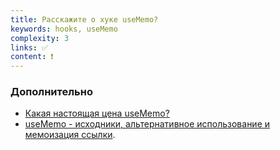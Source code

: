 ```yaml
---
title: Расскажите о хуке useMemo?
keywords: hooks, useMemo
complexity: 3
links: ✅
content: ❗
---
```


### Дополнительно
- [Какая настоящая цена useMemo?](https://www.youtube.com/watch?v=i6DPqqbdIyw)
- [useMemo - исходники, альтернативное использование и мемоизация ссылки](https://www.youtube.com/watch?v=V426Pl3X6qQ).
